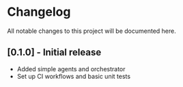 # Changelog
All notable changes to this project will be documented here.

## [0.1.0] - Initial release
- Added simple agents and orchestrator
- Set up CI workflows and basic unit tests

